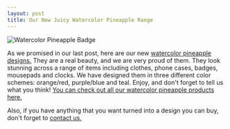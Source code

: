 ```yaml
---
layout: post
title: Our New Juicy Watercolor Pineapple Range
---
```

![Watercolor Pineapple Badge][product-img]

As we promised in our last post, here are our new [watercolor pineapple designs.][watercolor-pineapple-range] They are a real beauty, and we are very proud of them. They look stunning across a range of items including clothes, phone cases, badges, mousepads and clocks. We have designed them in three different color schemes: orange/red, purple/blue and teal. Enjoy, and don't forget to tell us what you think! [You can check out all our watercolor pineapple products here.][watercolor-pineapple-range]

Also, if you have anything that you want turned into a design you can buy, don't forget to [contact us.][contact]

[watercolor-pineapple-range]: {{site.zazzle.collections.watercolor-pineapple}}
[product-img]: {{site.postimg}}/watercolor-pineapple-range/badge.jpg
[contact]: {{site.contact}}
